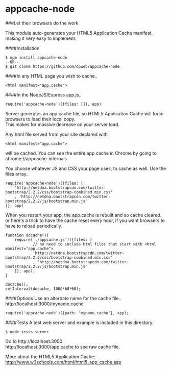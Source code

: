 appcache-node
=============
   
###Let their browsers do the work

This module auto-generates your HTML5 Application Cache manifest, making it very easy to implement.

####Installation
````
$ npm install appcache-node
--OR--
$ git clone https://github.com/dpweb/appcache-node
````
####In any HTML page you wish to cache..
````  
<html manifest="app.cache"> 
````

####In the NodeJS/Express app.js..
````
require('appcache-node')({files: []}, app)
````

Server generates an app.cache file, so HTML5 Application Cache will force browsers to load their local copy.    
This makes for massive decrease on your server load.    

Any html file served from your site declared with 
````
<html manifest="app.cache"> 
````
will be cached.  You can see the entire app cache in Chrome by going to chrome://appcache-internals    

You choose whatever JS and CSS your page uses, to cache as well.  Use the files array..
````
require('appcache-node')({files: [
	'http://netdna.bootstrapcdn.com/twitter-bootstrap/2.2.2/css/bootstrap-combined.min.css'
	, 'http://netdna.bootstrapcdn.com/twitter-bootstrap/2.2.2/js/bootstrap.min.js'
]}, app)
````

When you restart your app, the app.cache is rebuilt and so cache cleared.  
or here's a trick to have the cache reset every hour, if you want browsers to have to reload periodically.
````
function docache(){
	require('./appcache.js')({files: [
			// no need to include html files that start with <html manifest="app.cache">
			'http://netdna.bootstrapcdn.com/twitter-bootstrap/2.2.2/css/bootstrap-combined.min.css'
			, 'http://netdna.bootstrapcdn.com/twitter-bootstrap/2.2.2/js/bootstrap.min.js'
	]}, app);
}

docache();
setInterval(docache, 1000*60*60);
````

####Options
Use an alternate name for the cache file..  http://localhost:3000/myname.cache
````
require('appcache-node')({path: 'myname.cache'}, app);
````

####Tests
A test web server and example is included in this directory.
````
$ node tests-server
````
Go to http://localhost:3000    
http://localhost:3000/app.cache to see raw cache file.    

More about the HTML5 Application Cache:    
http://www.w3schools.com/html/html5_app_cache.asp

